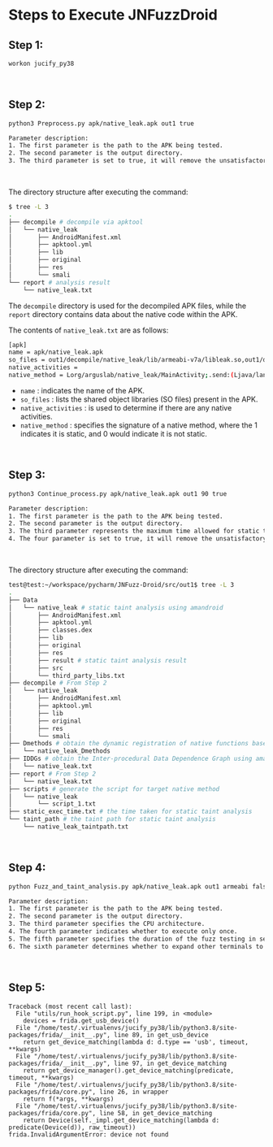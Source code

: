 # Steps to Execute JNFuzzDroid

## Step 1: 

```bash
workon jucify_py38
```


<br/>

## Step 2:

```bash
python3 Preprocess.py apk/native_leak.apk out1 true

Parameter description:
1. The first parameter is the path to the APK being tested.
2. The second parameter is the output directory.
3. The third parameter is set to true, it will remove the unsatisfactory apk and the associated directory.
```

<br/>


The directory structure after executing the command:

```bash
$ tree -L 3
.
├── decompile # decompile via apktool
│   └── native_leak
│       ├── AndroidManifest.xml
│       ├── apktool.yml
│       ├── lib
│       ├── original
│       ├── res
│       └── smali
└── report # analysis result 
    └── native_leak.txt
```

The `decompile` directory is used for the decompiled APK files, while the `report` directory contains data about the native code within the APK.

The contents of `native_leak.txt` are as follows:

```bash
[apk]
name = apk/native_leak.apk
so_files = out1/decompile/native_leak/lib/armeabi-v7a/libleak.so,out1/decompile/native_leak/lib/arm64-v8a/libleak.so,out1/decompile/native_leak/lib/armeabi/libleak.so
native_activities = 
native_method = Lorg/arguslab/native_leak/MainActivity;.send:(Ljava/lang/String;)V 1
```


- `name` : indicates the name of the APK.
- `so_files` : lists the shared object libraries (SO files) present in the APK.
- `native_activities` : is used to determine if there are any native activities.
- `native_method` : specifies the signature of a native method, where the 1 indicates it is static, and 0 would indicate it is not static.


<br/>


## Step 3:

```bash
python3 Continue_process.py apk/native_leak.apk out1 90 true

Parameter description:
1. The first parameter is the path to the APK being tested.
2. The second parameter is the output directory.
3. The third parameter represents the maximum time allowed for static taint analysis.
4. The four parameter is set to true, it will remove the unsatisfactory apk and the associated directory.
```

<br/>


The directory structure after executing the command:

```bash
test@test:~/workspace/pycharm/JNFuzz-Droid/src/out1$ tree -L 3
.
├── Data
│   └── native_leak # static taint analysis using amandroid
│       ├── AndroidManifest.xml
│       ├── apktool.yml
│       ├── classes.dex
│       ├── lib
│       ├── original
│       ├── res
│       ├── result # static taint analysis result
│       ├── src
│       └── third_party_libs.txt
├── decompile # From Step 2
│   └── native_leak
│       ├── AndroidManifest.xml
│       ├── apktool.yml
│       ├── lib
│       ├── original
│       ├── res
│       └── smali
├── Dmethods # obtain the dynamic registration of native functions base nativedsicloser [from jucify]
│   └── native_leak_Dmethods
├── IDDGs # obtain the Inter-procedural Data Dependence Graph using amandroid
│   └── native_leak.txt
├── report # From Step 2
│   └── native_leak.txt
├── scripts # generate the script for target native method
│   └── native_leak
│       └── script_1.txt
├── static_exec_time.txt # the time taken for static taint analysis 
└── taint_path # the taint path for static taint analysis
    └── native_leak_taintpath.txt

```


<br/>

## Step 4:

```bash
python Fuzz_and_taint_analysis.py apk/native_leak.apk out1 armeabi false 10

Parameter description:
1. The first parameter is the path to the APK being tested.
2. The second parameter is the output directory.
3. The third parameter specifies the CPU architecture.
4. The fourth parameter indicates whether to execute only once.
5. The fifth parameter specifies the duration of the fuzz testing in seconds.
6. The sixth parameter determines whether to expand other terminals to run additional commands.
```

<br/>

## Step 5:


```
Traceback (most recent call last):
  File "utils/run_hook_script.py", line 199, in <module>
    devices = frida.get_usb_device()
  File "/home/test/.virtualenvs/jucify_py38/lib/python3.8/site-packages/frida/__init__.py", line 89, in get_usb_device
    return get_device_matching(lambda d: d.type == 'usb', timeout, **kwargs)
  File "/home/test/.virtualenvs/jucify_py38/lib/python3.8/site-packages/frida/__init__.py", line 97, in get_device_matching
    return get_device_manager().get_device_matching(predicate, timeout, **kwargs)
  File "/home/test/.virtualenvs/jucify_py38/lib/python3.8/site-packages/frida/core.py", line 26, in wrapper
    return f(*args, **kwargs)
  File "/home/test/.virtualenvs/jucify_py38/lib/python3.8/site-packages/frida/core.py", line 58, in get_device_matching
    return Device(self._impl.get_device_matching(lambda d: predicate(Device(d)), raw_timeout))
frida.InvalidArgumentError: device not found
```